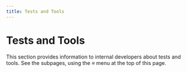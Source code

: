 ```yaml
---
title: Tests and Tools
---
```


# Tests and Tools

This section provides information to internal developers about tests and tools.
See the subpages, using the ≡ menu at the top of this page. 
